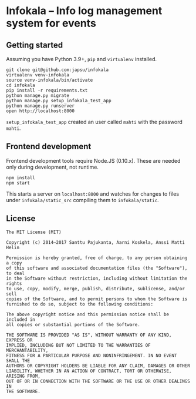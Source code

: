 # Infokala – Info log management system for events

## Getting started

Assuming you have Python 3.9+, `pip` and `virtualenv` installed.

    git clone git@github.com:japsu/infokala
    virtualenv venv-infokala
    source venv-infokala/bin/activate
    cd infokala
    pip install -r requirements.txt
    python manage.py migrate
    python manage.py setup_infokala_test_app
    python manage.py runserver
    open http://localhost:8000

`setup_infokala_test_app` created an user called `mahti` with the password `mahti`.

## Frontend development

Frontend development tools require Node.JS (0.10.x). These are needed only during development, not runtime.

    npm install
    npm start

This starts a server on `localhost:8000` and watches for changes to files under `infokala/static_src` compiling them to `infokala/static`.

## License

    The MIT License (MIT)

    Copyright (c) 2014–2017 Santtu Pajukanta, Aarni Koskela, Anssi Matti Helin

    Permission is hereby granted, free of charge, to any person obtaining a copy
    of this software and associated documentation files (the "Software"), to deal
    in the Software without restriction, including without limitation the rights
    to use, copy, modify, merge, publish, distribute, sublicense, and/or sell
    copies of the Software, and to permit persons to whom the Software is
    furnished to do so, subject to the following conditions:

    The above copyright notice and this permission notice shall be included in
    all copies or substantial portions of the Software.

    THE SOFTWARE IS PROVIDED "AS IS", WITHOUT WARRANTY OF ANY KIND, EXPRESS OR
    IMPLIED, INCLUDING BUT NOT LIMITED TO THE WARRANTIES OF MERCHANTABILITY,
    FITNESS FOR A PARTICULAR PURPOSE AND NONINFRINGEMENT. IN NO EVENT SHALL THE
    AUTHORS OR COPYRIGHT HOLDERS BE LIABLE FOR ANY CLAIM, DAMAGES OR OTHER
    LIABILITY, WHETHER IN AN ACTION OF CONTRACT, TORT OR OTHERWISE, ARISING FROM,
    OUT OF OR IN CONNECTION WITH THE SOFTWARE OR THE USE OR OTHER DEALINGS IN
    THE SOFTWARE.
